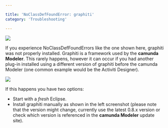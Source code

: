 ```yaml
---

title: 'NoClassDefFoundError: graphiti'
category: 'Troubleshooting'

---
```


<div class="row">
  <div class="col-xs-6 col-sm-6 col-md-3">
    <img data-img-thumb src="ref:asset:/assets/img/modeler/exception-graphiti.png" />
  </div>
  <div class="col-xs-6 col-sm-6 col-md-9">
  	<p>
    	If you experience NoClassDefFoundErrors like the one shown here, graphiti was not properly installed. Graphiti is a framework used by the <strong>camunda Modeler</strong>. This rarely happens, however it can occur if you had another plug-in installed using  a different version of graphiti before the camunda Modeler (one common example would be the Activiti Designer).
    </p>
  </div>
</div>

<div class="row">
  <div class="col-xs-6 col-sm-6 col-md-3">
    <img data-img-thumb src="ref:asset:/assets/img/modeler/install-graphiti.png" />
  </div>
  <div class="col-xs-6 col-sm-6 col-md-9">
		<p>		
			If this happens you have two options:
			<ul>
	      <li>Start with a <em>fresh</em> Eclipse.</li>
	      <li>Install graphiti manually as shown in the left screenshot (please note that the version might change, currently use the latest 0.8.x version or check which version is referenced in the <strong>camunda Modeler</strong> update site).</li>
      </ul>
    </p>
  </div>
</div>
